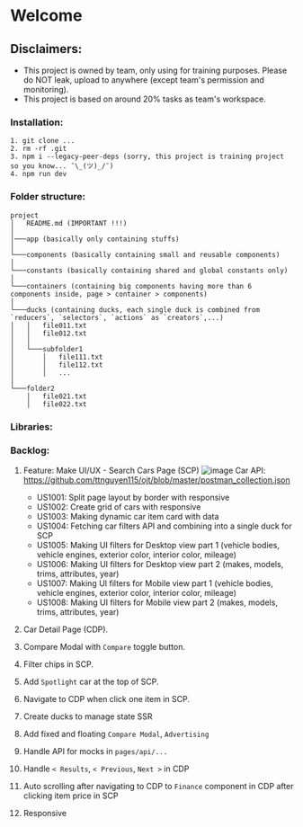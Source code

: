 # Welcome

## Disclaimers:

- This project is owned by team, only using for training purposes. Please do NOT leak, upload to anywhere (except team's permission and monitoring).
- This project is based on around 20% tasks as team's workspace.

### Installation:

```
1. git clone ...
2. rm -rf .git
3. npm i --legacy-peer-deps (sorry, this project is training project so you know... ¯\_(ツ)_/¯)
4. npm run dev
```

### Folder structure:
```
project
│   README.md (IMPORTANT !!!)
│   
│───app (basically only containing stuffs)
│   
└───components (basically containing small and reusable components)
│   
└───constants (basically containing shared and global constants only)
│   
└───containers (containing big components having more than 6 components inside, page > container > components)
│
└───ducks (containing ducks, each single duck is combined from `reducers`, `selectors`, `actions` as `creators`,...)
│   │   file011.txt
│   │   file012.txt
│   │
│   └───subfolder1
│       │   file111.txt
│       │   file112.txt
│       │   ...
│   
└───folder2
    │   file021.txt
    │   file022.txt
```

### Libraries:

### Backlog: 

1. Feature: Make UI/UX - Search Cars Page (SCP)
   ![image](https://github.com/ttnguyen115/ojt/assets/56264793/ae70d872-96f7-44fd-9f3e-76e0ff8a3e4f)
   Car API: https://github.com/ttnguyen115/ojt/blob/master/postman_collection.json
    - US1001: Split page layout by border with responsive
    - US1002: Create grid of cars with responsive
    - US1003: Making dynamic car item card with data
    - US1004: Fetching car filters API and combining into a single duck for SCP
    - US1005: Making UI filters for Desktop view part 1 (vehicle bodies, vehicle engines, exterior color, interior color, mileage)
    - US1006: Making UI filters for Desktop view part 2 (makes, models, trims, attributes, year)
    - US1007: Making UI filters for Mobile view part 1 (vehicle bodies, vehicle engines, exterior color, interior color, mileage)
    - US1008: Making UI filters for Mobile view part 2 (makes, models, trims, attributes, year)
      
3. Car Detail Page (CDP).
4. Compare Modal with `Compare` toggle button.
5. Filter chips in SCP.
6. Add `Spotlight` car at the top of SCP.
7. Navigate to CDP when click one item in SCP.
8. Create ducks to manage state SSR
9. Add fixed and floating `Compare Modal`, `Advertising`
10. Handle API for mocks in `pages/api/...`
11. Handle `< Results`, `< Previous`, `Next >` in CDP
12. Auto scrolling after navigating to CDP to `Finance` component in CDP after clicking item price in SCP
13. Responsive 

